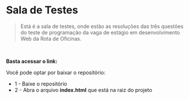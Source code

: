 # Sala de Testes
>Está é a sala de testes, onde estão as resoluções das três questões do teste de programação da vaga de estágio em desenvolvimento Web da Rota de Oficinas.

<br>

<b>Basta acessar o link:</b>

Você pode optar por baixar o repositório:
- 1 - Baixe o repositório
- 2 - Abra o arquivo <b>index.html</b> que está na raiz do projeto